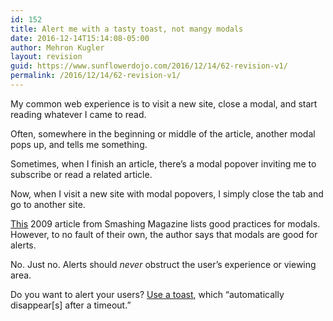 ```yaml
---
id: 152
title: Alert me with a tasty toast, not mangy modals
date: 2016-12-14T15:14:08-05:00
author: Mehron Kugler
layout: revision
guid: https://www.sunflowerdojo.com/2016/12/14/62-revision-v1/
permalink: /2016/12/14/62-revision-v1/
---
```

My common web experience is to visit a new site, close a modal, and start reading whatever I came to read.

Often, somewhere in the beginning or middle of the article, another modal pops up, and tells me something.

Sometimes, when I finish an article, there&#8217;s a modal popover inviting me to subscribe or read a related article.

Now, when I visit a new site with modal popovers, I simply close the tab and go to another site.

<a href="https://www.smashingmagazine.com/2009/05/modal-windows-in-modern-web-design/" target="_blank">This</a> 2009 article from Smashing Magazine lists good practices for modals. However, to no fault of their own, the author says that modals are good for alerts.

No. Just no. Alerts should _never_ obstruct the user&#8217;s experience or viewing area.

Do you want to alert your users? <a href="https://developer.android.com/guide/topics/ui/notifiers/toasts.html" target="_blank">Use a toast</a>, which &#8220;automatically disappear[s] after a timeout.&#8221;